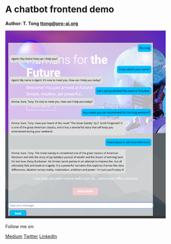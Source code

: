 # A chatbot frontend demo


**Author: T. Tong <ttong@pro-ai.org>**


![ChatWithFuture](screenshot.png)

Follow me on: 

[Medium](https://medium.com/@tonytong.ai)
[Twitter](https://twitter.com/GoProAI)
[LinkedIn](https://www.linkedin.com/in/ttong/)
